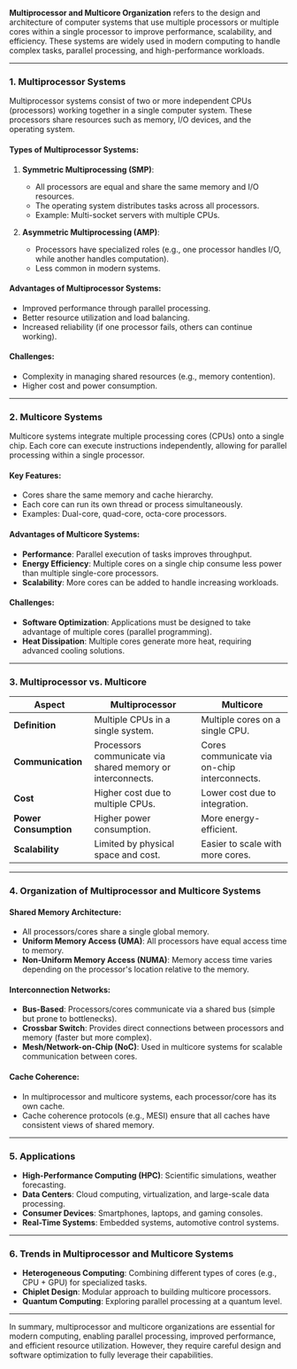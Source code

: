 **Multiprocessor and Multicore Organization** refers to the design and architecture of computer systems that use multiple processors or multiple cores within a single processor to improve performance, scalability, and efficiency. These systems are widely used in modern computing to handle complex tasks, parallel processing, and high-performance workloads.

---

### **1. Multiprocessor Systems**
Multiprocessor systems consist of two or more independent CPUs (processors) working together in a single computer system. These processors share resources such as memory, I/O devices, and the operating system.

#### **Types of Multiprocessor Systems**:
1. **Symmetric Multiprocessing (SMP)**:
   - All processors are equal and share the same memory and I/O resources.
   - The operating system distributes tasks across all processors.
   - Example: Multi-socket servers with multiple CPUs.

2. **Asymmetric Multiprocessing (AMP)**:
   - Processors have specialized roles (e.g., one processor handles I/O, while another handles computation).
   - Less common in modern systems.

#### **Advantages of Multiprocessor Systems**:
   - Improved performance through parallel processing.
   - Better resource utilization and load balancing.
   - Increased reliability (if one processor fails, others can continue working).

#### **Challenges**:
   - Complexity in managing shared resources (e.g., memory contention).
   - Higher cost and power consumption.

---

### **2. Multicore Systems**
Multicore systems integrate multiple processing cores (CPUs) onto a single chip. Each core can execute instructions independently, allowing for parallel processing within a single processor.

#### **Key Features**:
   - Cores share the same memory and cache hierarchy.
   - Each core can run its own thread or process simultaneously.
   - Examples: Dual-core, quad-core, octa-core processors.

#### **Advantages of Multicore Systems**:
   - **Performance**: Parallel execution of tasks improves throughput.
   - **Energy Efficiency**: Multiple cores on a single chip consume less power than multiple single-core processors.
   - **Scalability**: More cores can be added to handle increasing workloads.

#### **Challenges**:
   - **Software Optimization**: Applications must be designed to take advantage of multiple cores (parallel programming).
   - **Heat Dissipation**: Multiple cores generate more heat, requiring advanced cooling solutions.

---

### **3. Multiprocessor vs. Multicore**
| **Aspect**              | **Multiprocessor**                          | **Multicore**                          |
|--------------------------|---------------------------------------------|----------------------------------------|
| **Definition**           | Multiple CPUs in a single system.           | Multiple cores on a single CPU.        |
| **Communication**        | Processors communicate via shared memory or interconnects. | Cores communicate via on-chip interconnects. |
| **Cost**                 | Higher cost due to multiple CPUs.           | Lower cost due to integration.         |
| **Power Consumption**    | Higher power consumption.                   | More energy-efficient.                 |
| **Scalability**          | Limited by physical space and cost.         | Easier to scale with more cores.       |

---

### **4. Organization of Multiprocessor and Multicore Systems**
#### **Shared Memory Architecture**:
   - All processors/cores share a single global memory.
   - **Uniform Memory Access (UMA)**: All processors have equal access time to memory.
   - **Non-Uniform Memory Access (NUMA)**: Memory access time varies depending on the processor's location relative to the memory.

#### **Interconnection Networks**:
   - **Bus-Based**: Processors/cores communicate via a shared bus (simple but prone to bottlenecks).
   - **Crossbar Switch**: Provides direct connections between processors and memory (faster but more complex).
   - **Mesh/Network-on-Chip (NoC)**: Used in multicore systems for scalable communication between cores.

#### **Cache Coherence**:
   - In multiprocessor and multicore systems, each processor/core has its own cache.
   - Cache coherence protocols (e.g., MESI) ensure that all caches have consistent views of shared memory.

---

### **5. Applications**
   - **High-Performance Computing (HPC)**: Scientific simulations, weather forecasting.
   - **Data Centers**: Cloud computing, virtualization, and large-scale data processing.
   - **Consumer Devices**: Smartphones, laptops, and gaming consoles.
   - **Real-Time Systems**: Embedded systems, automotive control systems.

---

### **6. Trends in Multiprocessor and Multicore Systems**
   - **Heterogeneous Computing**: Combining different types of cores (e.g., CPU + GPU) for specialized tasks.
   - **Chiplet Design**: Modular approach to building multicore processors.
   - **Quantum Computing**: Exploring parallel processing at a quantum level.

---

In summary, multiprocessor and multicore organizations are essential for modern computing, enabling parallel processing, improved performance, and efficient resource utilization. However, they require careful design and software optimization to fully leverage their capabilities.
